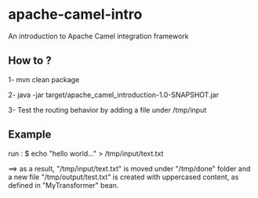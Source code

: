 # apache-camel-intro
An introduction to Apache Camel  integration framework

## How to ? 
1- mvn clean package

2- java -jar target/apache_camel_introduction-1.0-SNAPSHOT.jar

3- Test the routing behavior by adding a file under /tmp/input

## Example
run : $ echo "hello world..." > /tmp/input/text.txt

==> as a result, "/tmp/input/text.txt" is moved under "/tmp/done" folder and a new file "/tmp/output/test.txt" is created with uppercased content, as defined in "MyTransformer" bean.
